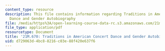 ```yaml
---
content_type: resource
description: This file contains information regarding Traditions in American Concert
  Dance and Gender Autobiography
file: /media/https%3A/open-learning-course-data-rc.s3.amazonaws.com/21m-670-traditions-in-american-concert-dance-gender-and-autobiography-spring-2008/d729063d4bc88216c03e88f420e637f6_MIT21M_670S08_sinhafinal.pdf
file_type: application/pdf
resourcetype: Document
title: '21M.670: Traditions in American Concert Dance and Gender Autobiography'
uid: d729063d-4bc8-8216-c03e-88f420e637f6
---
```

